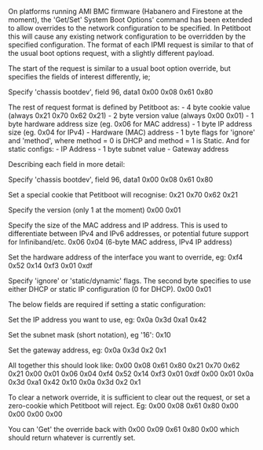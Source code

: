 On platforms running AMI BMC firmware (Habanero and Firestone at the moment),
the 'Get/Set' System Boot Options' command has been extended to allow overrides
to the network configuration to be specified. In Petitboot this will cause any
existing network configuration to be overridden by the specified configuration.
The format of each IPMI request is similar to that of the usual boot options
request, with a slightly different payload.

The start of the request is similar to a usual boot option override, but
specifies the fields of interest differently, ie;

Specify 'chassis bootdev', field 96, data1 0x00 0x08 0x61 0x80

The rest of request format is defined by Petitboot as: - 4 byte cookie value
(always 0x21 0x70 0x62 0x21) - 2 byte version value (always 0x00 0x01) - 1 byte
hardware address size (eg. 0x06 for MAC address) - 1 byte IP address size (eg.
0x04 for IPv4) - Hardware (MAC) address - 1 byte flags for 'ignore' and
'method', where method = 0 is DHCP and method = 1 is Static. And for static
configs: - IP Address - 1 byte subnet value - Gateway address

Describing each field in more detail:

Specify 'chassis bootdev', field 96, data1 0x00 0x08 0x61 0x80

Set a special cookie that Petitboot will recognise: 0x21 0x70 0x62 0x21

Specify the version (only 1 at the moment) 0x00 0x01

Specify the size of the MAC address and IP address. This is used to
differentiate between IPv4 and IPv6 addresses, or potential future support for
Infiniband/etc. 0x06 0x04 (6-byte MAC address, IPv4 IP address)

Set the hardware address of the interface you want to override, eg: 0xf4 0x52
0x14 0xf3 0x01 0xdf

Specify 'ignore' or 'static/dynamic' flags. The second byte specifies to use
either DHCP or static IP configuration (0 for DHCP). 0x00 0x01

The below fields are required if setting a static configuration:

Set the IP address you want to use, eg: 0x0a 0x3d 0xa1 0x42

Set the subnet mask (short notation), eg '16': 0x10

Set the gateway address, eg: 0x0a 0x3d 0x2 0x1

All together this should look like: 0x00 0x08 0x61 0x80 0x21 0x70 0x62 0x21 0x00
0x01 0x06 0x04 0xf4 0x52 0x14 0xf3 0x01 0xdf 0x00 0x01 0x0a 0x3d 0xa1 0x42 0x10
0x0a 0x3d 0x2 0x1

To clear a network override, it is sufficient to clear out the request, or set a
zero-cookie which Petitboot will reject. Eg: 0x00 0x08 0x61 0x80 0x00 0x00 0x00
0x00

You can 'Get' the override back with 0x00 0x09 0x61 0x80 0x00 which should
return whatever is currently set.
